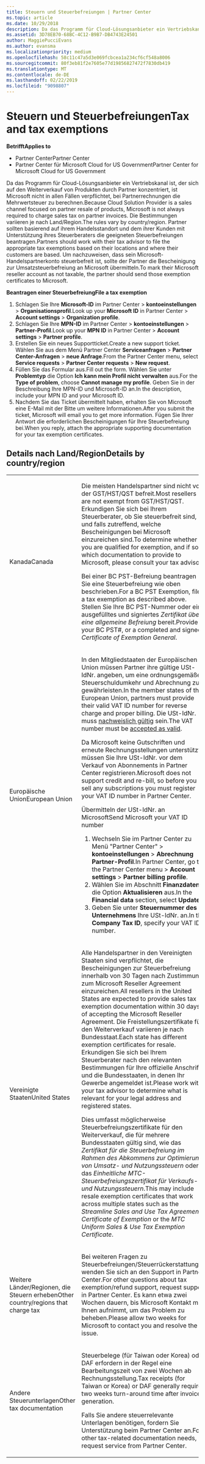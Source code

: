 ```yaml
---
title: Steuern und Steuerbefreiungen | Partner Center
ms.topic: article
ms.date: 10/29/2018
description: Da das Programm für Cloud-Lösungsanbieter ein Vertriebskanal ist, der sich auf den Weiterverkauf von Produkten durch Partner konzentriert, ist Microsoft nicht in allen Fällen verpflichtet, bei Partnerrechnungen die Mehrwertsteuer zu berechnen.
ms.assetid: 3D78EB70-68BC-4C12-B9B7-DB4743E24501
author: MaggiePucciEvans
ms.author: evansma
ms.localizationpriority: medium
ms.openlocfilehash: 58c11c47a5d3e069fcbcea1a234cf6cf548a8006
ms.sourcegitcommit: 80f3eb81f2e7605e77d19856827472f7830db419
ms.translationtype: MT
ms.contentlocale: de-DE
ms.lasthandoff: 02/22/2019
ms.locfileid: "9098807"
---
```

# <a name="tax-and-tax-exemptions"></a><span data-ttu-id="0db7b-103">Steuern und Steuerbefreiungen</span><span class="sxs-lookup"><span data-stu-id="0db7b-103">Tax and tax exemptions</span></span>

**<span data-ttu-id="0db7b-104">Betrifft</span><span class="sxs-lookup"><span data-stu-id="0db7b-104">Applies to</span></span>**

-  <span data-ttu-id="0db7b-105">Partner Center</span><span class="sxs-lookup"><span data-stu-id="0db7b-105">Partner Center</span></span>
-  <span data-ttu-id="0db7b-106">Partner Center für Microsoft Cloud for US Government</span><span class="sxs-lookup"><span data-stu-id="0db7b-106">Partner Center for Microsoft Cloud for US Government</span></span>


<span data-ttu-id="0db7b-107">Da das Programm für Cloud-Lösungsanbieter ein Vertriebskanal ist, der sich auf den Weiterverkauf von Produkten durch Partner konzentriert, ist Microsoft nicht in allen Fällen verpflichtet, bei Partnerrechnungen die Mehrwertsteuer zu berechnen.</span><span class="sxs-lookup"><span data-stu-id="0db7b-107">Because Cloud Solution Provider is a sales channel focused on partner resale of products, Microsoft is not always required to charge sales tax on partner invoices.</span></span> <span data-ttu-id="0db7b-108">Die Bestimmungen variieren je nach Land/Region.</span><span class="sxs-lookup"><span data-stu-id="0db7b-108">The rules vary by country/region.</span></span> <span data-ttu-id="0db7b-109">Partner sollten basierend auf ihrem Handelsstandort und dem ihrer Kunden mit Unterstützung ihres Steuerberaters die geeigneten Steuerbefreiungen beantragen.</span><span class="sxs-lookup"><span data-stu-id="0db7b-109">Partners should work with their tax advisor to file the appropriate tax exemptions based on their locations and where their customers are based.</span></span> <span data-ttu-id="0db7b-110">Um nachzuweisen, dass sein Microsoft-Handelspartnerkonto steuerbefreit ist, sollte der Partner die Bescheinigung zur Umsatzsteuerbefreiung an Microsoft übermitteln.</span><span class="sxs-lookup"><span data-stu-id="0db7b-110">To mark their Microsoft reseller account as not taxable, the partner should send those exemption certificates to Microsoft.</span></span>

**<span data-ttu-id="0db7b-111">Beantragen einer Steuerbefreiung</span><span class="sxs-lookup"><span data-stu-id="0db7b-111">File a tax exemption</span></span>**

1.  <span data-ttu-id="0db7b-112">Schlagen Sie Ihre **Microsoft-ID** im Partner Center &gt; **kontoeinstellungen** &gt; **Organisationsprofil**.</span><span class="sxs-lookup"><span data-stu-id="0db7b-112">Look up your **Microsoft ID** in Partner Center &gt; **Account settings** &gt; **Organization profile**.</span></span>
2.  <span data-ttu-id="0db7b-113">Schlagen Sie Ihre **MPN-ID** im Partner Center &gt; **kontoeinstellungen** &gt; **Partner-Profil**.</span><span class="sxs-lookup"><span data-stu-id="0db7b-113">Look up your **MPN ID** in Partner Center &gt; **Account settings** &gt; **Partner profile**.</span></span>
3.  <span data-ttu-id="0db7b-114">Erstellen Sie ein neues Supportticket.</span><span class="sxs-lookup"><span data-stu-id="0db7b-114">Create a new support ticket.</span></span> <span data-ttu-id="0db7b-115">Wählen Sie aus dem Menü Partner Center **Serviceanfragen** &gt; **Partner Center-Anfragen** &gt; **neue Anfrage**.</span><span class="sxs-lookup"><span data-stu-id="0db7b-115">From the Partner Center menu, select **Service requests** &gt; **Partner Center requests** &gt; **New request**.</span></span>
4.  <span data-ttu-id="0db7b-116">Füllen Sie das Formular aus.</span><span class="sxs-lookup"><span data-stu-id="0db7b-116">Fill out the form.</span></span> <span data-ttu-id="0db7b-117">Wählen Sie unter **Problemtyp** die Option **Ich kann mein Profil nicht verwalten** aus.</span><span class="sxs-lookup"><span data-stu-id="0db7b-117">For the **Type of problem**, choose **Cannot manage my profile**.</span></span> <span data-ttu-id="0db7b-118">Geben Sie in der Beschreibung Ihre MPN-ID und Microsoft-ID an.</span><span class="sxs-lookup"><span data-stu-id="0db7b-118">In the description, include your MPN ID and your Microsoft ID.</span></span>
5.  <span data-ttu-id="0db7b-119">Nachdem Sie das Ticket übermittelt haben, erhalten Sie von Microsoft eine E-Mail mit der Bitte um weitere Informationen.</span><span class="sxs-lookup"><span data-stu-id="0db7b-119">After you submit the ticket, Microsoft will email you to get more information.</span></span> <span data-ttu-id="0db7b-120">Fügen Sie Ihrer Antwort die erforderlichen Bescheinigungen für Ihre Steuerbefreiung bei.</span><span class="sxs-lookup"><span data-stu-id="0db7b-120">When you reply, attach the appropriate supporting documentation for your tax exemption certificates.</span></span>

## <a name="details-by-countryregion"></a><span data-ttu-id="0db7b-121">Details nach Land/Region</span><span class="sxs-lookup"><span data-stu-id="0db7b-121">Details by country/region</span></span>


<table>
<colgroup>
<col width="50%" />
<col width="50%" />
</colgroup>
<tbody>
<tr class="odd">
<td><span data-ttu-id="0db7b-122">Kanada</span><span class="sxs-lookup"><span data-stu-id="0db7b-122">Canada</span></span></td>
<td><p><span data-ttu-id="0db7b-123">Die meisten Handelspartner sind nicht von der GST/HST/QST befreit.</span><span class="sxs-lookup"><span data-stu-id="0db7b-123">Most resellers are not exempt from GST/HST/QST.</span></span> <span data-ttu-id="0db7b-124">Erkundigen Sie sich bei Ihrem Steuerberater, ob Sie steuerbefreit sind, und falls zutreffend, welche Bescheinigungen bei Microsoft einzureichen sind.</span><span class="sxs-lookup"><span data-stu-id="0db7b-124">To determine whether you are qualified for exemption, and if so which documentation to provide to Microsoft, please consult your tax advisor.</span></span></p>
<p><span data-ttu-id="0db7b-125">Bei einer BC PST-Befreiung beantragen Sie eine Steuerbefreiung wie oben beschrieben.</span><span class="sxs-lookup"><span data-stu-id="0db7b-125">For a BC PST Exemption, file a tax exemption as described above.</span></span> <span data-ttu-id="0db7b-126">Stellen Sie Ihre BC PST-Nummer oder ein ausgefülltes und signiertes <em>Zertifikat über eine allgemeine Befreiung</em> bereit.</span><span class="sxs-lookup"><span data-stu-id="0db7b-126">Provide your BC PST#, or a completed and signed <em>Certificate of Exemption General</em>.</span></span></p></td>
</tr>
<tr class="even">
<td><span data-ttu-id="0db7b-127">Europäische Union</span><span class="sxs-lookup"><span data-stu-id="0db7b-127">European Union</span></span></td>
<td><p><span data-ttu-id="0db7b-128">In den Mitgliedstaaten der Europäischen Union müssen Partner ihre gültige USt-IdNr. angeben, um eine ordnungsgemäße Steuerschuldumkehr und Abrechnung zu gewährleisten.</span><span class="sxs-lookup"><span data-stu-id="0db7b-128">In the member states of the European Union, partners must provide their valid VAT ID number for reverse charge and proper billing.</span></span> <span data-ttu-id="0db7b-129">Die USt-IdNr. muss <a href="https://go.microsoft.com/fwlink/p/?LinkId=808160" data-raw-source="[accepted as valid](https://go.microsoft.com/fwlink/p/?LinkId=808160)">nachweislich gültig</a> sein.</span><span class="sxs-lookup"><span data-stu-id="0db7b-129">The VAT number must be <a href="https://go.microsoft.com/fwlink/p/?LinkId=808160" data-raw-source="[accepted as valid](https://go.microsoft.com/fwlink/p/?LinkId=808160)">accepted as valid</a>.</span></span></p>
<p><span data-ttu-id="0db7b-130">Da Microsoft keine Gutschriften und erneute Rechnungsstellungen unterstützt, müssen Sie Ihre USt-IdNr. vor dem Verkauf von Abonnements in Partner Center registrieren.</span><span class="sxs-lookup"><span data-stu-id="0db7b-130">Microsoft does not support credit and re-bill, so before you sell any subscriptions you must register your VAT ID number in Partner Center.</span></span></p>
<p><span data-ttu-id="0db7b-131">Übermitteln der USt-IdNr. an Microsoft</span><span class="sxs-lookup"><span data-stu-id="0db7b-131">Send Microsoft your VAT ID number</span></span></strong></p>
<ol>
<li><span data-ttu-id="0db7b-132">Wechseln Sie im Partner Center zu Menü "Partner Center" &gt; <strong>kontoeinstellungen</strong> &gt; <strong>Abrechnung Partner-Profil</strong>.</span><span class="sxs-lookup"><span data-stu-id="0db7b-132">In Partner Center, go to the Partner Center menu &gt; <strong>Account settings</strong> &gt; <strong>Partner billing profile</strong>.</span></span></li>
<li><span data-ttu-id="0db7b-133">Wählen Sie im Abschnitt <strong>Finanzdaten</strong> die Option <strong>Aktualisieren</strong> aus.</span><span class="sxs-lookup"><span data-stu-id="0db7b-133">In the <strong>Financial data</strong> section, select <strong>Update</strong>.</span></span></li>
<li><span data-ttu-id="0db7b-134">Geben Sie unter <strong>Steuernummer des Unternehmens</strong> Ihre  USt-IdNr. an.</span><span class="sxs-lookup"><span data-stu-id="0db7b-134">In the <strong>Company Tax ID</strong>, specify your VAT ID number.</span></span></li>
</ol></td>
</tr>
<tr class="odd">
<td><span data-ttu-id="0db7b-135">Vereinigte Staaten</span><span class="sxs-lookup"><span data-stu-id="0db7b-135">United States</span></span></td>
<td><p><span data-ttu-id="0db7b-136">Alle Handelspartner in den Vereinigten Staaten sind verpflichtet, die Bescheinigungen zur Steuerbefreiung innerhalb von 30 Tagen nach Zustimmung zum Microsoft Reseller Agreement einzureichen.</span><span class="sxs-lookup"><span data-stu-id="0db7b-136">All resellers in the United States are expected to provide sales tax exemption documentation within 30 days of accepting the Microsoft Reseller Agreement.</span></span> <span data-ttu-id="0db7b-137">Die Freistellungszertifikate für den Weiterverkauf variieren je nach Bundesstaat.</span><span class="sxs-lookup"><span data-stu-id="0db7b-137">Each state has different exemption certificates for resale.</span></span> <span data-ttu-id="0db7b-138">Erkundigen Sie sich bei Ihrem Steuerberater nach den relevanten Bestimmungen für Ihre offizielle Anschrift und die Bundesstaaten, in denen Ihr Gewerbe angemeldet ist.</span><span class="sxs-lookup"><span data-stu-id="0db7b-138">Please work with your tax advisor to determine what is relevant for your legal address and registered states.</span></span></p>
<p><span data-ttu-id="0db7b-139">Dies umfasst möglicherweise Steuerbefreiungszertifikate für den Weiterverkauf, die für mehrere Bundesstaaten gültig sind, wie das <em>Zertifikat für die Steuerbefreiung im Rahmen des Abkommens zur Optimierung von Umsatz- und Nutzungssteuern</em> oder das <em>Einheitliche MTC-Steuerbefreiungszertifikat für Verkaufs- und Nutzungssteuern</em>.</span><span class="sxs-lookup"><span data-stu-id="0db7b-139">This may include resale exemption certificates that work across multiple states such as the <em>Streamline Sales and Use Tax Agreement Certificate of Exemption</em> or the <em>MTC Uniform Sales &amp; Use Tax Exemption Certificate</em>.</span></span></p></td>
</tr>
<tr class="even">
<td><span data-ttu-id="0db7b-140">Weitere Länder/Regionen, die Steuern erheben</span><span class="sxs-lookup"><span data-stu-id="0db7b-140">Other country/regions that charge tax</span></span></td>
<td><p><span data-ttu-id="0db7b-141">Bei weiteren Fragen zu Steuerbefreiungen/Steuerrückerstattungen wenden Sie sich an den Support in Partner Center.</span><span class="sxs-lookup"><span data-stu-id="0db7b-141">For other questions about tax exemption/refund support, request support in Partner Center.</span></span> <span data-ttu-id="0db7b-142">Es kann etwa zwei Wochen dauern, bis Microsoft Kontakt mit Ihnen aufnimmt, um das Problem zu beheben.</span><span class="sxs-lookup"><span data-stu-id="0db7b-142">Please allow two weeks for Microsoft to contact you and resolve the issue.</span></span></p></td>
</tr>
<tr class="odd">
<td><span data-ttu-id="0db7b-143">Andere Steuerunterlagen</span><span class="sxs-lookup"><span data-stu-id="0db7b-143">Other tax documentation</span></span></td>
<td><p><span data-ttu-id="0db7b-144">Steuerbelege (für Taiwan oder Korea) oder DAF erfordern in der Regel eine Bearbeitungszeit von zwei Wochen ab Rechnungsstellung.</span><span class="sxs-lookup"><span data-stu-id="0db7b-144">Tax receipts (for Taiwan or Korea) or DAF generally require two weeks turn-around time after invoice generation.</span></span></p>
<p><span data-ttu-id="0db7b-145">Falls Sie andere steuerrelevante Unterlagen benötigen, fordern Sie Unterstützung beim Partner Center an.</span><span class="sxs-lookup"><span data-stu-id="0db7b-145">For other tax-related documentation needs, request service from Partner Center.</span></span></p></td>
</tr>
</tbody>
</table>

 

 

 



